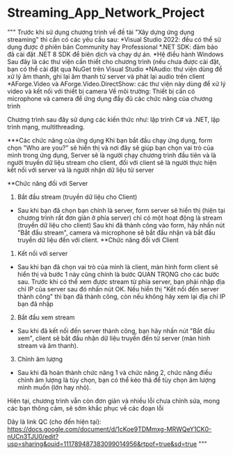 # Streaming_App_Network_Project
"""
Trước khi sử dụng chương trình về đề tài "Xây dựng ứng dụng streaming" thì cần có các yêu cầu sau:
*Visual Studio 2022: đều có thể sử dụng được ở phiên bản Community hay Professional
*.NET SDK: đảm bảo đã cài đặt .NET 8 SDK để biên dịch và chạy dự án.
*Hệ điều hành Windows
Sau đây là các thư viện cần thiết cho chương trình (nếu chưa được cài đặt, bạn có thể cài đặt qua NuGet trên Visual Studio
*NAudio: thư viện dùng để xử lý âm thanh, ghi lại âm thanh từ server và phát lại audio trên client
*AForge.Video và AForge.Video.DirectShow: các thư viện này dùng để xử lý video và kết nối với thiết bị camera
Về môi trường: Thiết bị cần có microphone và camera để ứng dụng đầy đủ các chức năng của chương trình

Chương trình sau đây sử dụng các kiến thức như: lập trình C# và .NET, lập trình mạng, multithreading.

***Các chức năng của ứng dụng
Khi bạn bắt đầu chạy ứng dụng, form chọn "Who are you?" sẽ hiển thị và nơi đây sẽ giúp bạn chọn vai trò của mình trong ứng dụng, Server sẽ là người chạy chương trình đầu tiên và là người truyền dữ liệu stream cho client, đối với client sẽ là người thực hiện kết nối với server và là người nhận dữ liệu từ server

**Chức năng đối với Server
1. Bắt đầu stream (truyền dữ liệu cho Client)
- Sau khi bạn đã chọn bạn chính là server, form server sẽ hiển thị (hiện tại chương trình rất đơn giản ở phía server) chỉ có một hoạt động là stream (truyền dữ liệu cho client)
Sau khi đã thành công vào form, hãy nhấn nút "Bắt đầu stream", camera và microphone sẽ bắt đầu nhận và bắt đầu truyền dữ liệu đến với client.
**Chức năng đối với Client
1. Kết nối với server
- Sau khi bạn đã chọn vai trò của mình là client, màn hình form client sẽ hiển thị và bước 1 này cũng chính là bước QUAN TRỌNG cho các bước sau. Trước khi có thể xem được stream từ phía server, bạn phải nhập địa chỉ IP của server sau đó nhấn nút OK. Nếu hiển thị "Kết nối đến server thành công" thì bạn đã thành công, còn nếu không hãy xem lại địa chỉ IP bạn đã nhập
2. Bắt đầu xem stream
- Sau khi đã kết nối đến server thành công, bạn hãy nhấn nút "Bắt đầu xem", client sẽ bắt đầu nhận dữ liệu truyền đến từ server (màn hình stream và âm thanh).
3. Chỉnh âm lượng
- Sau khi đã hoàn thành chức năng 1 và chức năng 2, chức năng điều chỉnh âm lượng là tùy chọn, bạn có thể kéo thả để tùy chọn âm lượng mình muốn (lớn hay nhỏ).

Hiện tại, chương trình vẫn còn đơn giản và nhiều lỗi chưa chỉnh sửa, mong các bạn thông cảm, sẽ sớm khắc phục về các đoạn lỗi

Dây là link QC (cho đến hiện tại): https://docs.google.com/document/d/1cKoe9TDMmxg-MRWQeY1CK0-nUCn3TJU0/edit?usp=sharing&ouid=111789487383099014956&rtpof=true&sd=true
"""
